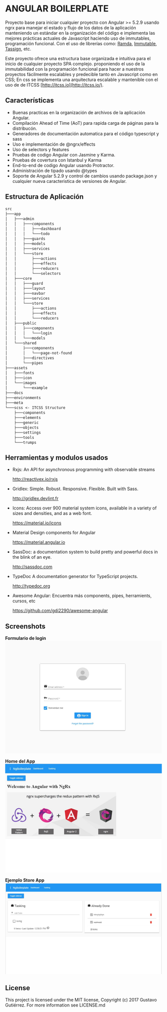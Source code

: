 # ANGULAR BOILERPLATE

Proyecto base para iniciar cualquier proyecto con Angular >= 5.2.9 usando ngrx para manejar el estado y flujo de los datos de la aplicación manteniendo un estándar en la organización del código e implementa las mejores prácticas actuales de Javascript haciendo uso de immutables, programación funcional.
Con el uso de librerías como: [Ramda](http://ramdajs.com), [Immutable](https://facebook.github.io/immutable-js/), [Tassign](https://www.npmjs.com/package/tassign), etc.

Este proyecto ofrece una estructura base organizada e intuitiva para el inicio de cualquier proyecto SPA complejo. proponiendo el uso de la immutabilidad con la programación funcional para hacer a nuestros proyectos fácilmente escalables y predecible tanto en Javascript como en CSS; En css se implementa una arquitectura escalable y mantenible con el uso de de ITCSS [http://itcss.io](http://itcss.io/).

## Características

- Buenas practicas en la organización de archivos de la aplicación Angular.
- Compilación Ahead of Time (AoT) para rapida carga de páginas para la distribucón.
- Generadores de documentación automatica para el código typescript y sass
- Uso e implementación de @ngrx/effects
- Uso de selectors y features
- Pruebas de codigo Angular con Jasmine y Karma.
- Pruebas de covertura con Istanbul y Karma
- End-to-end de codigo Angular usando Protractor.
- Administración de tipado usando @types
- Soporte de Angular 5.2.9 y control de cambios usando package.json y cualquier nueva caracteristica de versiones de Angular.

## Estructura de Aplicación

```console
src
├───app
│   ├───admin
│   │   ├───components
│   │   │   ├───dashboard
│   │   │   └───todo
│   │   ├───guards
│   │   ├───models
│   │   ├───services
│   │   └───store
│   │       ├───actions
│   │       ├───effects
│   │       ├───reducers
│   │       └───selectors
│   ├───core
│   │   ├───guard
│   │   ├───layout
│   │   ├───navbar
│   │   ├───services
│   │   └───store
│   │       ├───actions
│   │       ├───effects
│   │       └───reducers
│   ├───public
│   │   ├───components
│   │   │   └───login
│   │   └───models
│   └───shared
│       ├───components
│       │   └───page-not-found
│       ├───directives
│       └───pipes
├───assets
│   ├───fonts
│   ├───icon
│   └───images
│       └───example
├───docs
├───environments
├───meta
└───scss <- ITCSS Structure
    ├───components
    ├───elements
    ├───generic
    ├───objects
    ├───settings
    ├───tools
    └───trumps
```

## Herramientas y modulos usados

- Rxjs: An API for asynchronous programming with observable streams

  http://reactivex.io/rxjs

- Gridlex: Simple. Robust. Responsive. Flexible. Built with Sass.

  http://gridlex.devlint.fr

- Icons: Access over 900 material system icons, available in a variety of sizes and densities, and as a web font.

  https://material.io/icons

- Material Design components for Angular

  https://material.angular.io

- SassDoc: a documentation system to build pretty and powerful docs in the blink of an eye.

  http://sassdoc.com

- TypeDoc A documentation generator for TypeScript projects.

  http://typedoc.org

- Awesome Angular: Encuentra más components, pipes, herramients, cursos, etc

  https://github.com/gdi2290/awesome-angular

## Screenshots

**Formulario de login**
![Login Form](/src/assets/images/example/login-form.jpg)

**Home del App**
![Home admin page](/src/assets/images/example/home.jpg)

**Ejemplo Store App**
![Todo page](/src/assets/images/example/todo-interface.jpg)

## License

This project is licensed under the MIT license, Copyright (c) 2017 Gustavo Gutiérrez. For more information see LICENSE.md
